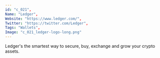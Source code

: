 ```yaml
--- 
id: "c_021", 
Name: "Ledger", 
Website: "https://www.ledger.com/", 
Twitter: "https://twitter.com/Ledger", 
Tags: "Wallets", 
Image: "c_021_ledger-logo-long.png" 
--- 
```

<!--lang:en--> 
Ledger's the smartest way to secure, buy, exchange and grow your crypto assets.
<!--lang:es--] 
Ledger's the smartest way to secure, buy, exchange and grow your crypto assets.
<!--lang:de--] 
Ledger's the smartest way to secure, buy, exchange and grow your crypto assets.
<!--lang:fr--] 
Ledger's the smartest way to secure, buy, exchange and grow your crypto assets.
<!--lang:pl--] 
Ledger's the smartest way to secure, buy, exchange and grow your crypto assets.
<!--lang:pt--] 
Ledger's the smartest way to secure, buy, exchange and grow your crypto assets.
[!--lang:*--> 
